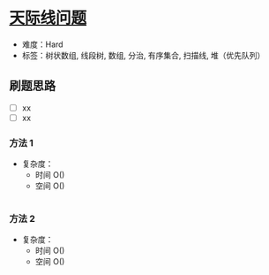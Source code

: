 # [天际线问题](https://leetcode-cn.com/problems/the-skyline-problem/)

- 难度：Hard
- 标签：树状数组, 线段树, 数组, 分治, 有序集合, 扫描线, 堆（优先队列）

## 刷题思路

- [ ] xx
- [ ] xx

### 方法 1

- 复杂度：
    - 时间 O()
    - 空间 O()

``` js

```

### 方法 2

- 复杂度：
    - 时间 O()
    - 空间 O()

``` js

```

